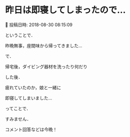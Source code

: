 # 昨日は即寝してしまったので…

📅 投稿日時: 2018-08-30 08:15:09

ということで．


昨晩無事，座間味から帰ってきました…


で．


帰宅後，ダイビング器材を洗ったり何だり


した後．


疲れていたのか，娘と一緒に


即寝してしまいました…





ってことで．


すみません．


コメント回答などは今晩！
